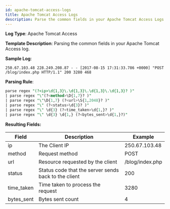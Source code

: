 ```yaml
---
id: apache-tomcat-access-logs
title: Apache Tomcat Access Logs
description: Parse the common fields in your Apache Tomcat Access Logs using the FER template.
---
```




**Log Type**: Apache Tomcat Access

**Template Description**: Parsing the common fields in your Apache
Tomcat Access log.

**Sample Log**:

```
250.67.103.48 228.249.208.87 - - [2017-08-15 17:31:33.786 +0000] "POST /blog/index.php HTTP/1.1" 200 3280 468
```

**Parsing Rule**:

```sql
parse regex "(?<ip>\d{1,3}\.\d{1,3}\.\d{1,3}\.\d{1,3}? )"
| parse regex "\"(?<method>\D{1,7}? )"
| parse regex "\"\D{1,7} (?<url>\S{1,2048}? )"
| parse regex "\" (?<status>\d{3}? )"
| parse regex "\" \d{3} (?<time_taken>\d{1,}? )"
| parse regex "\" \d{3} \d{1,} (?<bytes_sent>\d{1,}?)"
```

**Resulting Fields:**

| Field | Description | Example |
|--|--|--|
| ip         | The Client IP                                        | 250.67.103.48   |
| method     | Request method                                       | POST            |
| url        | Resource requested by the client                     | /blog/index.php |
| status     | Status code that the server sends back to the client | 200             |
| time_taken | Time taken to process the request                    | 3280            |
| bytes_sent | Bytes sent count                                     | 4               |
